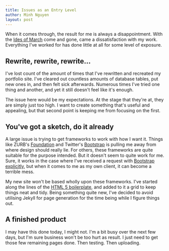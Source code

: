```yaml
---
title: Issues as an Entry Level
author: Minh Nguyen
layout: post
---
```

When it comes through, the result for me is always a disappointment. With the [Ides of March](http://en.wikipedia.org/wiki/Ides_of_March) come and gone, came a dissatisfaction with my work. Everything I've worked for has done little at all for some level of exposure.

## Rewrite, rewrite, rewrite...
I've lost count of the amount of times that I've rewritten and recreated my portfolio site. I've cleared out countless amounts of database tables, put new ones in, and then felt sick afterwards. Numerous times I've tried one thing and another, and yet it still doesn't feel like it's enough.

The issue here would be my expectations. At the stage that they're at, they are simply just too high. I want to create something that's useful and appealing, but that second point is keeping me from focusing on the first.

## You've got a sketch, do it already
A large issue is trying to get frameworks to work with how I want it. Things like ZURB's [Foundation](http://foundation.zurb.com) and Twitter's [Bootstrap](http://twitter.github.com/bootstrap/) is pulling me away from where design should really lie. For others, these frameworks are quite suitable for the purpose intended. But it doesn't seem to quite work for me. Sure, it works in the case where I've received a request with [Bootstrap explicitly](http://contradiction.selb.us/rozznet/), but when it comes to me as my own client, it can become a terrible mess.

My new site won't be based wholly upon these frameworks. I've started along the lines of the [HTML 5 boilerplate](http://www.html5boilerplate.com), and added to it a grid to keep things neat and tidy. Being something quite new, I've decided to avoid utilising Jekyll for page generation for the time being while I figure things out.

## A finished product
I may have this done today, I might not. I'm a bit busy over the next few days, but I'm sure business won't be too hurt as result. I just need to get those few remaining pages done. Then testing. Then uploading.
